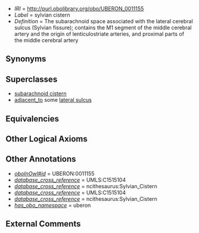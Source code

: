  * *IRI* = http://purl.obolibrary.org/obo/UBERON_0011155
 * *Label* = sylvian cistern
 * *Definition* = The subarachnoid space associated with the lateral cerebral sulcus (Sylvian fissure); contains the M1 segment of the middle cerebral artery and the origin of lenticulostriate arteries, and proximal parts of the middle cerebral artery

## Synonyms


## Superclasses

 * [subarachnoid cistern](../../UBERON/50/UBERON_0004050.md)
 * [adjacent_to](../../RO/20/RO_0002220.md) some [lateral sulcus](../../UBERON/21/UBERON_0002721.md)

## Equivalencies


## Other Logical Axioms


## Other Annotations

 * *[oboInOwl#id](../../id/oboInOwl#id.md)* = UBERON:0011155
 * *[database_cross_reference](../../ef/oboInOwl#hasDbXref.md)* = UMLS:C1515104
 * *[database_cross_reference](../../ef/oboInOwl#hasDbXref.md)* = ncithesaurus:Sylvian_Cistern
 * *[database_cross_reference](../../ef/oboInOwl#hasDbXref.md)* = UMLS:C1515104
 * *[database_cross_reference](../../ef/oboInOwl#hasDbXref.md)* = ncithesaurus:Sylvian_Cistern
 * *[has_obo_namespace](../../ce/oboInOwl#hasOBONamespace.md)* = uberon

## External Comments

